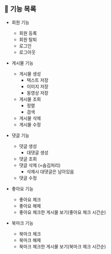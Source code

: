 
## 📌 기능 목록

- 회원 기능 
  - 회원 등록
  - 회원 탈퇴
  - 로그인
  - 로그아웃
  

- 게시물 기능
  - 게시물 생성
    - 텍스트 저장 
    - 이미지 저장
    - 동영상 저장 
  - 게시물 조회
    - 정렬
    - 검색
  - 게시물 삭제
  - 게시물 수정


- 댓글 기능
  - 댓글 생성 
    - 대댓글 생성
  - 댓글 조회
  - 댓글 삭제 (=숨김처리) 
    - 삭제시 대댓글은 남아있음
  - 댓글 수정


- 좋아요 기능
  - 좋아요 체크 
  - 좋아요 해제
  - 좋아요 체크한 게시물 보기(좋아요 체크 시간순)


- 북마크 기능 
    - 북마크 체크
    - 북마크 해제
    - 북마크 체크한 게시물 보기(북마크 체크 시간순)